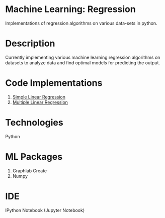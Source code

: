 # Machine Learning: Regression
Implementations of regression algorithms on various data-sets in python.

# Description
Currently implementing various machine learning regression algorithms on datasets to analyze data and find optimal models for predicting the output.

# Code Implementations
1. [Simple Linear Regression](https://github.com/agrawal-priyank/machine-learning-regression/tree/master/simple-linear-regression)
2. [Multiple Linear Regression](https://github.com/agrawal-priyank/machine-learning-regression/tree/master/multiple-linear-regression)

# Technologies
Python

# ML Packages
1. Graphlab Create
2. Numpy

# IDE
IPython Notebook (Jupyter Notebook)
